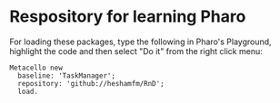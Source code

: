 # Respository for learning Pharo

For loading these packages, type the following in Pharo's Playground, highlight the code and then select "Do it" from the right click menu:
```
Metacello new
  baseline: 'TaskManager';
  repository: 'github://heshamfm/RnD';
  load.
```
